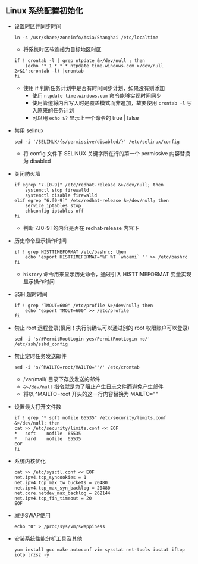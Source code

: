 ## Linux 系统配置初始化

- 设置时区并同步时间
    ```
    ln -s /usr/share/zoneinfo/Asia/Shanghai /etc/localtime
    ```
    - 将系统时区软连接为目标地区时区
    ```
    if ! crontab -l | grep ntpdate &>/dev/null ; then
        (echo "* 1 * * * ntpdate time.windows.com >/dev/null 2>&1";crontab -l) |crontab 
    fi
    ```
    - 使用 if 判断任务计划中是否有时间同步计划，如果没有则添加
        - 使用 `ntpdate time.windows.com` 命令能够实现时间同步
        - 使用管道将内容写入时是覆盖模式而非追加，故要使用 `crontab -l` 写入原来的任务计划
        - 可以用 `echo $?` 显示上一个命令的 true | false

- 禁用 selinux
    ```
    sed -i '/SELINUX/{s/permissive/disabled/}' /etc/selinux/config
    ```
    - 将 config 文件下 SELINUX 关键字所在行的第一个 permissive 内容替换为 disabled

- 关闭防火墙
    ```
    if egrep "7.[0-9]" /etc/redhat-release &>/dev/null; then
        systemctl stop firewalld
        systemctl disable firewalld
    elif egrep "6.[0-9]" /etc/redhat-release &>/dev/null; then
        service iptables stop
        chkconfig iptables off
    fi
    ```
    - 判断 7.[0-9] 的内容是否在 redhat-release 内容下

- 历史命令显示操作时间
    ```
    if ! grep HISTTIMEFORMAT /etc/bashrc; then
        echo 'export HISTTIMEFORMAT="%F %T `whoami` "' >> /etc/bashrc
    fi
    ```
    - `history` 命令用来显示历史命令，通过引入 HISTTIMEFORMAT 变量实现显示操作时间
    
- SSH 超时时间
    ```
    if ! grep "TMOUT=600" /etc/profile &>/dev/null; then
        echo "export TMOUT=600" >> /etc/profile
    fi
    ```

- 禁止 root 远程登录(慎用！执行前确认可以通过别的 root 权限账户可以登录)
    ```
    sed -i 's/#PermitRootLogin yes/PermitRootLogin no/' /etc/ssh/sshd_config
    ```

- 禁止定时任务发送邮件
    ```
    sed -i 's/^MAILTO=root/MAILTO=""/' /etc/crontab 
    ```
    - /var/mail/ 目录下存放发送的邮件
    - `&>/dev/null` 指令就是为了阻止产生日志文件而避免产生邮件
    - 将以 ^MAILTO=root 开头的这一行内容替换为 MAILTO=""

- 设置最大打开文件数
    ```
    if ! grep "* soft nofile 65535" /etc/security/limits.conf &>/dev/null; then
    cat >> /etc/security/limits.conf << EOF
    *   soft    nofile  65535
    *   hard    nofile  65535
    EOF
    fi
    ```

- 系统内核优化
    ```
    cat >> /etc/sysctl.conf << EOF
    net.ipv4.tcp_syncookies = 1
    net.ipv4.tcp_max_tw_buckets = 20480
    net.ipv4.tcp_max_syn_backlog = 20480
    net.core.netdev_max_backlog = 262144
    net.ipv4.tcp_fin_timeout = 20  
    EOF
    ```
- 减少SWAP使用
    ```
    echo "0" > /proc/sys/vm/swappiness
    ```
- 安装系统性能分析工具及其他
    ```
    yum install gcc make autoconf vim sysstat net-tools iostat iftop iotp lrzsz -y
    ```